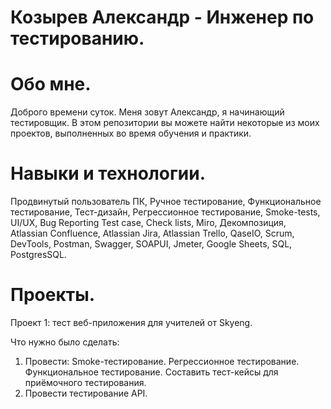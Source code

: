 # Козырев Александр - Инженер по тестированию.

# Обо мне.
Доброго времени суток. Меня зовут Александр, я начинающий тестировщик. 
В этом репозитории вы можете найти некоторые из моих проектов, выполненных во время обучения и практики.

# Навыки и технологии.
Продвинутый пользователь ПК, Ручное тестирование, Функциональное тестирование, Тест-дизайн, Регрессионное тестирование, Smoke-tests, UI/UX, Bug Reporting
Test case, Check lists, Miro, Декомпозиция, Atlassian Confluence, Atlassian Jira, Atlassian Trello, QaseIO, Scrum, DevTools, Postman, Swagger, SOAPUI, Jmeter, Google Sheets, SQL, PostgresSQL.

# Проекты.
Проект 1: тест веб-приложения для учителей от Skyeng.

Что нужно было сделать:
1. Провести: Smoke-тестирование.
             Регрессионное тестирование.
             Функциональное тестирование.
             Составить тест-кейсы для приёмочного тестирования.
2. Провести тестирование API.
